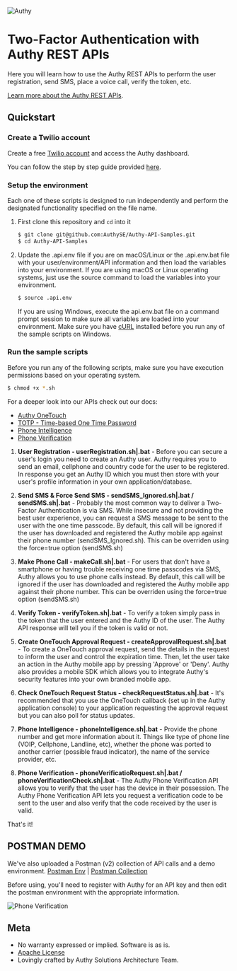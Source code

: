 ![Authy](https://raw.githubusercontent.com/AuthySE/Authy-API-Samples/master/authy-logo.png)

# Two-Factor Authentication with Authy REST APIs

Here you will learn how to use the Authy REST APIs to perform the user registration, send SMS, place a voice call, verify the token, etc.


[Learn more about the Authy REST APIs](http://docs.authy.com/).

## Quickstart

### Create a Twilio account

Create a free [Twilio account](https://www.twilio.com/user/account/authy/getting-started) and access the Authy dashboard.

You can follow the step by step guide provided [here](https://goo.gl/B3nuo5).

### Setup the environment

Each one of these scripts is designed to run independently and perform the designated functionality specified on the file name.

1. First clone this repository and `cd` into it

   ```bash
   $ git clone git@github.com:AuthySE/Authy-API-Samples.git
   $ cd Authy-API-Samples
   ```

1. Update the .api.env file if you are on macOS/Linux or the .api.env.bat file with your user/environment/API information and then load the variables into your environment. If you are using macOS or Linux operating systems, just use the source command to load the variables into your environment.
 
   ```bash
   $ source .api.env
   ```

   If you are using Windows, execute the api.env.bat file on a command prompt session to make sure all variables are loaded into your environment. Make sure you have [cURL](https://curl.haxx.se/download.html) installed before you run any of the sample scripts on Windows.
   
### Run the sample scripts

Before you run any of the following scripts, make sure you have execution permissions based on your operating system.

   ```bash
   $ chmod +x *.sh
   ```

For a deeper look into our APIs check out our docs:
* [Authy OneTouch](http://docs.authy.com/onetouch.html)
* [TOTP - Time-based One Time Password](http://docs.authy.com/totp.html)
* [Phone Intelligence](http://docs.authy.com/phone_intelligence.html)
* [Phone Verification](http://docs.authy.com/phone_verification.html)

1. **User Registration - userRegistration.sh|.bat** - Before you can secure a user's login you need to create an Authy user. Authy requires you to send an email, cellphone and country code for the user to be registered. In response you get an Authy ID which you must then store with your user's profile information in your own application/database.

1. **Send SMS & Force Send SMS - sendSMS_Ignored.sh|.bat / sendSMS.sh|.bat** - Probably the most common way to deliver a Two-Factor Authentication is via SMS. While insecure and not providing the best user experience, you can request a SMS message to be sent to the user with the one time passcode. By default, this call will be ignored if the user has downloaded and registered the Authy mobile app against their phone number (sendSMS_Ignored.sh). This can be overriden using the force=true option (sendSMS.sh)

1. **Make Phone Call - makeCall.sh|.bat** - For users that don't have a smartphone or having trouble receiving one time passcodes via SMS, Authy allows you to use phone calls instead. By default, this call will be ignored if the user has downloaded and registered the Authy mobile app against their phone number. This can be overriden using the force=true option (sendSMS.sh)

1. **Verify Token - verifyToken.sh|.bat** - To verify a token simply pass in the token that the user entered and the Authy ID of the user. The Authy API response will tell you if the token is valid or not.

1. **Create OneTouch Approval Request - createApprovalRequest.sh|.bat** - To create a OneTouch approval request, send the details in the request to inform the user and control the expiration time. Then, let the user take an action in the Authy mobile app by pressing 'Approve' or 'Deny'. Authy also provides a mobile SDK which allows you to integrate Authy's security features into your own branded mobile app.

1. **Check OneTouch Request Status - checkRequestStatus.sh|.bat** - It's recommended that you use the OneTouch callback (set up in the Authy application console) to your application requesting the approval request but you can also poll for status updates.

1. **Phone Intelligence - phoneIntelligence.sh|.bat** - Provide the phone number and get more information about it. Things like type of phone line (VOIP, Cellphone, Landline, etc), whether the phone was ported to another carrier (possible fraud indicator), the name of the service provider, etc.

1. **Phone Verification - phoneVerificatioRequest.sh|.bat / phoneVerificationCheck.sh|.bat** - The Authy Phone Verification API allows you to verify that the user has the device in their possession. The Authy Phone Verification API lets you request a verification code to be sent to the user and also verify that the code received by the user is valid.

That's it!

## POSTMAN DEMO

We've also uploaded a Postman (v2) collection of API calls and a demo environment. 
[Postman Env](https://github.com/AuthySE/Authy-API-Samples/blob/master/postman/GITHUB%2520DEMO%2520ENV.postman_environment.json) | [Postman Collection](https://github.com/AuthySE/Authy-API-Samples/blob/master/postman/Authy%2520API%2520for%2520Github.postman_collection.json)

Before using, you'll need to register with Authy for an API key and then edit the postman environment with the appropriate information.

![Phone Verification](https://github.com/AuthySE/Authy-API-Samples/blob/master/postman/postman.gif)

## Meta

* No warranty expressed or implied. Software is as is.
* [Apache License](https://opensource.org/licenses/Apache-2.0)
* Lovingly crafted by Authy Solutions Architecture Team.
